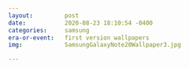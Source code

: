 ```yaml
---
layout:         post
date:           2020-08-23 18:10:54 -0400
categories:     samsung
era-or-event:   first version wallpapers
img:            SamsungGalaxyNote20Wallpaper3.jpg

---
```

